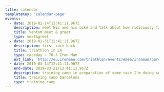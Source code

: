 ```yaml
---
title: calendar
templateKey: 'calendar-page'
events:
  - date: 2019-02-14T12:41:11.967Z
    description: meet Nic and his bike and talk about how ridicously fast the thing is
    title: Ventum meet & greet
    type: meet&greet
  - date: 2019-01-31T12:41:11.967Z
    description: first race back
    title: triathlon in LA
    type: raceday - 70.3 Iron Man
    ext_link: 'http://eu.ironman.com/triathlon/events/emea/ironman/barcelona.aspx'
  - date: 2019-03-14T12:41:11.967Z
    end-date: 2019-03-21T12:41:11.967Z
    description: training camp in preparation of some race I'm doing somewhere
    title: training camp barcelona
    type: training camp
---
```

